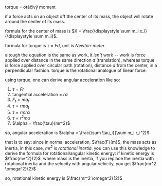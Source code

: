 torque = otáčivý moment

if a force acts on an object off the center of its mass, the object will rotate
around the center of its mass.

formula for the center of mass is $X = \frac{\displaystyle \sum m_i x_i}{\displaystyle \sum m_i}$.

formula for torque is $\tau = F d$, unit is _Newton-meter_.

altough the equation is the same as work,
it _isn't_ work -- work is force applied over distance in the same direction $d$
(translation), whereas torque is force applied over circular path (rotation),
distance $d$ from the center, in a perpendicular fashion.
torque is the rotational analogue of linear force.

using torque, one can derive angular acceleration like so:
1. $\tau = F r$
2. tangential acceleration = $r \alpha$
2. $F_t = ma_t$
3. $\tau = rma_t$
4. $\tau = r m r \alpha$
5. $\tau = r^2 m \alpha$
6. $\alpha = \frac{\tau}{mr^2}$

so, angular acceleration is $\alpha = \frac{\sum \tau_i}{\sum m_i r_i^2}$

that is to say: since in normal acceleration, $\frac{F}{m}$, the mass acts as
inertia, in this case, $m r^2$ is _rotational inertia_. you can use this knowledge
to derive the formula for rotational/angular kinetic energy: if kinetic energy is
$\frac{mv^2}{2}$, where mass is the inertia, if you replace the inertia with
rotational inertia and the velocity with angular velocity, you get $\frac{mr^2 \omega^2}{2}$

so, rotational kinetic energy is $\frac{mr^2 \omega^2}{2}$
